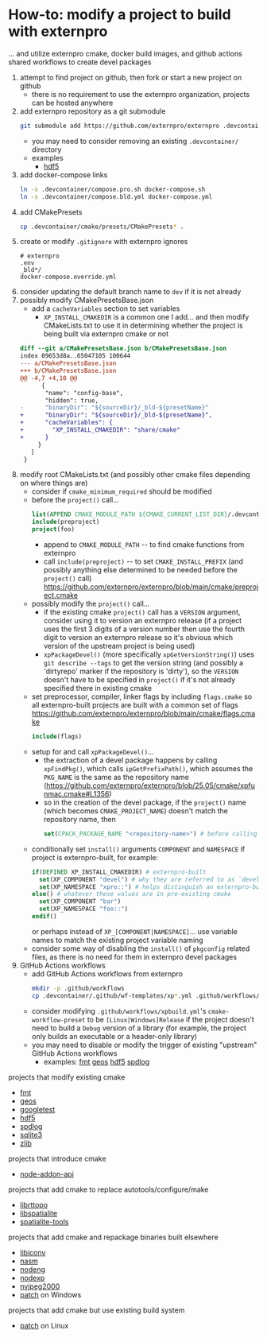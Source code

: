 # How-to: modify a project to build with externpro

... and utilize externpro cmake, docker build images, and github actions shared workflows to create devel packages

1. attempt to find project on github, then fork or start a new project on github
   * there is no requirement to use the externpro organization, projects can be hosted anywhere
1. add externpro repository as a git submodule
   ```bash
   git submodule add https://github.com/externpro/externpro .devcontainer
   ```
   * you may need to consider removing an existing `.devcontainer/` directory
   * examples
      * [hdf5](https://github.com/externpro/externpro/blob/main/cmake/README.md#hdf5)
1. add docker-compose links
   ```bash
   ln -s .devcontainer/compose.pro.sh docker-compose.sh
   ln -s .devcontainer/compose.bld.yml docker-compose.yml
   ```
1. add CMakePresets
   ```bash
   cp .devcontainer/cmake/presets/CMakePresets* .
   ```
1. create or modify `.gitignore` with externpro ignores
   ```
   # externpro
   .env
   _bld*/
   docker-compose.override.yml
   ```
1. consider updating the default branch name to `dev` if it is not already
1. possibly modify CMakePresetsBase.json
   * add a `cacheVariables` section to set variables
     * `XP_INSTALL_CMAKEDIR` is a common one I add... and then modify CMakeLists.txt to use it in determining whether the project is being built via externpro cmake or not
   ```diff
   diff --git a/CMakePresetsBase.json b/CMakePresetsBase.json
   index 09653d8a..65047105 100644
   --- a/CMakePresetsBase.json
   +++ b/CMakePresetsBase.json
   @@ -4,7 +4,10 @@
         {
          "name": "config-base",
          "hidden": true,
   -      "binaryDir": "${sourceDir}/_bld-${presetName}"
   +      "binaryDir": "${sourceDir}/_bld-${presetName}",
   +      "cacheVariables": {
   +        "XP_INSTALL_CMAKEDIR": "share/cmake"
   +      }
        }
      ]
    }
   ```
1. modify root CMakeLists.txt (and possibly other cmake files depending on where things are)
   * consider if `cmake_minimum_required` should be modified
   * before the `project()` call...
     ```cmake
     list(APPEND CMAKE_MODULE_PATH ${CMAKE_CURRENT_LIST_DIR}/.devcontainer/cmake)
     include(preproject)
     project(foo)
     ```
     * append to `CMAKE_MODULE_PATH` -- to find cmake functions from externpro
     * call `include(preproject)` -- to set `CMAKE_INSTALL_PREFIX` (and possibly anything else determined to be needed before the `project()` call) https://github.com/externpro/externpro/blob/main/cmake/preproject.cmake
   * possibly modify the `project()` call...
     * if the existing cmake `project()` call has a `VERSION` argument, consider using it to version an externpro release (if a project uses the first 3 digits of a version number then use the fourth digit to version an externpro release so it's obvious which version of the upstream project is being used)
     * `xpPackageDevel()` (more specifically `xpGetVersionString()`) uses `git describe --tags` to get the version string (and possibly a 'dirtyrepo' marker if the repository is 'dirty'), so the `VERSION` doesn't have to be specified in `project()` if it's not already specified there in existing cmake
   * set preprocessor, compiler, linker flags by including `flags.cmake` so all externpro-built projects are built with a common set of flags https://github.com/externpro/externpro/blob/main/cmake/flags.cmake
     ```cmake
     include(flags)
     ```
   * setup for and call `xpPackageDevel()`...
     * the extraction of a devel package happens by calling `xpFindPkg()`, which calls `ipGetPrefixPath()`, which assumes the `PKG_NAME` is the same as the repository name (https://github.com/externpro/externpro/blob/25.05/cmake/xpfunmac.cmake#L1356)
     * so in the creation of the devel package, if the `project()` name (which becomes `CMAKE_PROJECT_NAME`) doesn't match the repository name, then
       ```cmake
       set(CPACK_PACKAGE_NAME "<repository-name>") # before calling `xpPackageDevel()`
       ```
   * conditionally set `install()` arguments `COMPONENT` and `NAMESPACE` if project is externpro-built, for example:
     ```cmake
     if(DEFINED XP_INSTALL_CMAKEDIR) # externpro-built
       set(XP_COMPONENT "devel") # why they are referred to as `devel` packages
       set(XP_NAMESPACE "xpro::") # helps distinguish an externpro-built package from a non-externpro-built package
     else() # whatever these values are in pre-existing cmake
       set(XP_COMPONENT "bar")
       set(XP_NAMESPACE "foo::")
     endif()
     ```
     or perhaps instead of `XP_[COMPONENT|NAMESPACE]`... use variable names to match the existing project variable naming
   * consider some way of disabling the `install()` of `pkgconfig` related files, as there is no need for them in externpro devel packages
1. GitHub Actions workflows
   * add GitHub Actions workflows from externpro
      ```bash
      mkdir -p .github/workflows
      cp .devcontainer/.github/wf-templates/xp*.yml .github/workflows/
      ```
   * consider modifying `.github/workflows/xpbuild.yml`'s `cmake-workflow-preset` to be `[Linux|Windows]Release` if the project doesn't need to build a `Debug` version of a library (for example, the project only builds an executable or a header-only library)
   * you may need to disable or modify the trigger of existing "upstream" GitHub Actions workflows
      * examples:
        [fmt](https://github.com/externpro/externpro/blob/main/cmake/README.md#fmt)
        [geos](https://github.com/externpro/externpro/blob/main/cmake/README.md#geos)
        [hdf5](https://github.com/externpro/externpro/blob/main/cmake/README.md#hdf5)
        [spdlog](https://github.com/externpro/externpro/blob/main/cmake/README.md#spdlog)

projects that modify existing cmake
* [fmt](https://github.com/externpro/externpro/blob/main/cmake/README.md#fmt)
* [geos](https://github.com/externpro/externpro/blob/main/cmake/README.md#geos)
* [googletest](https://github.com/externpro/externpro/blob/main/cmake/README.md#googletest)
* [hdf5](https://github.com/externpro/externpro/blob/main/cmake/README.md#hdf5)
* [spdlog](https://github.com/externpro/externpro/blob/main/cmake/README.md#spdlog)
* [sqlite3](https://github.com/externpro/externpro/blob/main/cmake/README.md#sqlite3)
* [zlib](https://github.com/externpro/externpro/blob/main/cmake/README.md#zlib)

projects that introduce cmake
* [node-addon-api](https://github.com/externpro/externpro/blob/main/cmake/README.md#node-addon-api)

projects that add cmake to replace autotools/configure/make
* [librttopo](https://github.com/externpro/externpro/blob/main/cmake/README.md#librttopo)
* [libspatialite](https://github.com/externpro/externpro/blob/main/cmake/README.md#libspatialite)
* [spatialite-tools](https://github.com/externpro/externpro/blob/main/cmake/README.md#spatialite-tools)

projects that add cmake and repackage binaries built elsewhere
* [libiconv](https://github.com/externpro/externpro/blob/main/cmake/README.md#libiconv)
* [nasm](https://github.com/externpro/externpro/blob/main/cmake/README.md#nasm)
* [nodeng](https://github.com/externpro/externpro/blob/main/cmake/README.md#nodeng)
* [nodexp](https://github.com/externpro/externpro/blob/main/cmake/README.md#nodexp)
* [nvjpeg2000](https://github.com/externpro/externpro/blob/main/cmake/README.md#nvjpeg2000)
* [patch](https://github.com/externpro/externpro/blob/main/cmake/README.md#patch) on Windows

projects that add cmake but use existing build system
* [patch](https://github.com/externpro/externpro/blob/main/cmake/README.md#patch) on Linux

